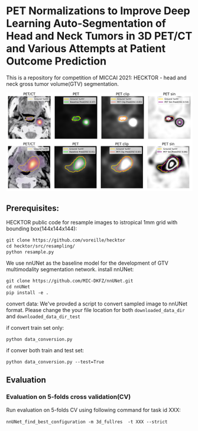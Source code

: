 # PET Normalizations to Improve Deep Learning Auto-Segmentation of Head and Neck Tumors in 3D PET/CT and Various Attempts at Patient Outcome Prediction

This is a repository for competition of MICCAI 2021: HECKTOR - head and neck gross tumor volume(GTV) segmentation.

![](Figure2.png) 


## Prerequisites:

HECKTOR public code for resample images to istropical 1mm grid with bounding box(144x144x144):

```
git clone https://github.com/voreille/hecktor
cd hecktor/src/resampling/
python resample.py
```

We use nnUNet as the baseline model for the development of GTV multimodality segmentation network.
install  nnUNet:
```
git clone https://github.com/MIC-DKFZ/nnUNet.git
cd nnUNet
pip install -e .
```

convert data:
We've provded a script to convert sampled image to nnUNet format. Please change the your file location for both `downloaded_data_dir` and `downloaded_data_dir_test`

if convert train set only:
```
python data_conversion.py
```

if conver both train and test set:
```
python data_conversion.py --test=True
```

## Evaluation
### Evaluation on 5-folds cross validation(CV)
Run evaluation on 5-folds CV using following command for task id XXX:

`nnUNet_find_best_configuration -m 3d_fullres  -t XXX --strict`
